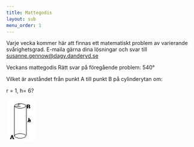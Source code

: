 ```yaml
---
title: Mattegodis
layout: sub
menu_order: 1
---
```


Varje vecka kommer här att finnas ett matematiskt problem av varierande svårighetsgrad. E-maila gärna dina lösningar och svar till
[susanne.gennow@dagy.danderyd.se](mailto:susanne.gennow@dagy.danderyd.se)

Veckans mattegodis
Rätt svar på föregående problem: 540°

Vilket är avståndet från punkt A till punkt B på 
cylinderytan om:

r = 1, h= 6? 

<img src="/assets/godiss.png" alt="mattegodis" style="width:80px;height:115px;">
